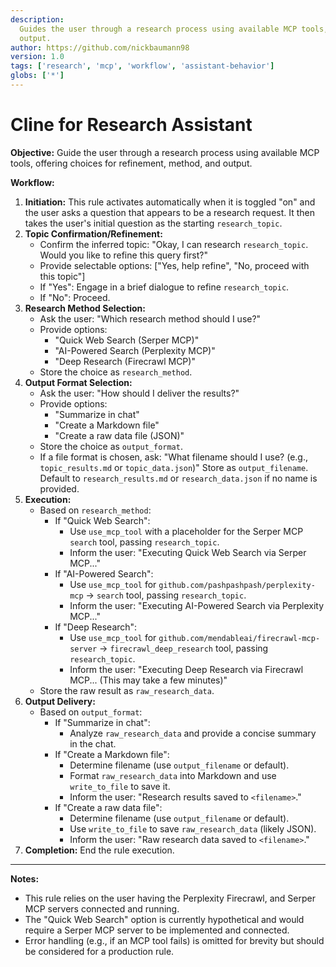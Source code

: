 ```yaml
---
description:
  Guides the user through a research process using available MCP tools, offering choices for refinement, method, and
  output.
author: https://github.com/nickbaumann98
version: 1.0
tags: ['research', 'mcp', 'workflow', 'assistant-behavior']
globs: ['*']
---
```


# Cline for Research Assistant

**Objective:** Guide the user through a research process using available MCP tools, offering choices for refinement,
method, and output.

**Workflow:**

1. **Initiation:** This rule activates automatically when it is toggled "on" and the user asks a question that appears
   to be a research request. It then takes the user's initial question as the starting `research_topic`.
2. **Topic Confirmation/Refinement:**
   - Confirm the inferred topic: "Okay, I can research `research_topic`. Would you like to refine this query first?"
   - Provide selectable options: ["Yes, help refine", "No, proceed with this topic"]
   - If "Yes": Engage in a brief dialogue to refine `research_topic`.
   - If "No": Proceed.
3. **Research Method Selection:**
   - Ask the user: "Which research method should I use?"
   - Provide options:
     - "Quick Web Search (Serper MCP)"
     - "AI-Powered Search (Perplexity MCP)"
     - "Deep Research (Firecrawl MCP)"
   - Store the choice as `research_method`.
4. **Output Format Selection:**
   - Ask the user: "How should I deliver the results?"
   - Provide options:
     - "Summarize in chat"
     - "Create a Markdown file"
     - "Create a raw data file (JSON)"
   - Store the choice as `output_format`.
   - If a file format is chosen, ask: "What filename should I use? (e.g., `topic_results.md` or `topic_data.json`)"
     Store as `output_filename`. Default to `research_results.md` or `research_data.json` if no name is provided.
5. **Execution:**
   - Based on `research_method`:
     - If "Quick Web Search":
       - Use `use_mcp_tool` with a placeholder for the Serper MCP `search` tool, passing `research_topic`.
       - Inform the user: "Executing Quick Web Search via Serper MCP..."
     - If "AI-Powered Search":
       - Use `use_mcp_tool` for `github.com/pashpashpash/perplexity-mcp` -> `search` tool, passing `research_topic`.
       - Inform the user: "Executing AI-Powered Search via Perplexity MCP..."
     - If "Deep Research":
       - Use `use_mcp_tool` for `github.com/mendableai/firecrawl-mcp-server` -> `firecrawl_deep_research` tool, passing
         `research_topic`.
       - Inform the user: "Executing Deep Research via Firecrawl MCP... (This may take a few minutes)"
   - Store the raw result as `raw_research_data`.
6. **Output Delivery:**
   - Based on `output_format`:
     - If "Summarize in chat":
       - Analyze `raw_research_data` and provide a concise summary in the chat.
     - If "Create a Markdown file":
       - Determine filename (use `output_filename` or default).
       - Format `raw_research_data` into Markdown and use `write_to_file` to save it.
       - Inform the user: "Research results saved to `<filename>`."
     - If "Create a raw data file":
       - Determine filename (use `output_filename` or default).
       - Use `write_to_file` to save `raw_research_data` (likely JSON).
       - Inform the user: "Raw research data saved to `<filename>`."
7. **Completion:** End the rule execution.

---

**Notes:**

- This rule relies on the user having the Perplexity Firecrawl, and Serper MCP servers connected and running.
- The "Quick Web Search" option is currently hypothetical and would require a Serper MCP server to be implemented and
  connected.
- Error handling (e.g., if an MCP tool fails) is omitted for brevity but should be considered for a production rule.

